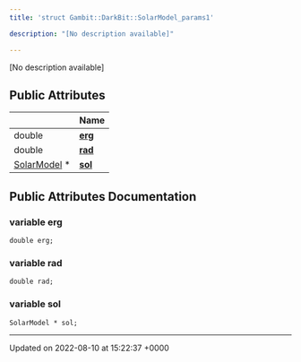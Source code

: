 ```yaml
---
title: 'struct Gambit::DarkBit::SolarModel_params1'

description: "[No description available]"

---
```









[No description available]

## Public Attributes

|                | Name           |
| -------------- | -------------- |
| double | **[erg](/documentation/code/gambit_2.2/classes/structgambit_1_1darkbit_1_1solarmodel__params1/#variable-erg)**  |
| double | **[rad](/documentation/code/gambit_2.2/classes/structgambit_1_1darkbit_1_1solarmodel__params1/#variable-rad)**  |
| [SolarModel](/documentation/code/gambit_2.2/classes/classgambit_1_1darkbit_1_1solarmodel/) * | **[sol](/documentation/code/gambit_2.2/classes/structgambit_1_1darkbit_1_1solarmodel__params1/#variable-sol)**  |

## Public Attributes Documentation

### variable erg

```
double erg;
```


### variable rad

```
double rad;
```


### variable sol

```
SolarModel * sol;
```


-------------------------------

Updated on 2022-08-10 at 15:22:37 +0000